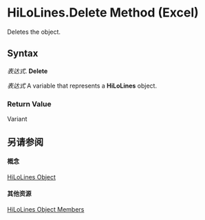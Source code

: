 
# HiLoLines.Delete Method (Excel)

Deletes the object.


## Syntax

 _表达式_. **Delete**

 _表达式_ A variable that represents a **HiLoLines** object.


### Return Value

Variant


## 另请参阅


#### 概念


[HiLoLines Object](3248f878-4be9-acbd-3515-70f8255b4d69.md)
#### 其他资源


[HiLoLines Object Members](http://msdn.microsoft.com/library/ebd52879-1bc8-4194-795c-2a870d0595e7%28Office.15%29.aspx)
